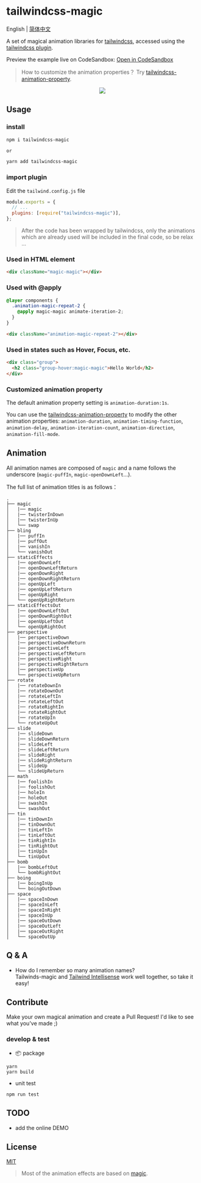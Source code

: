 # tailwindcss-magic

English | [简体中文](./README-zh_CN.md)

A set of magical animation libraries for [tailwindcss](https://tailwindcss.com/), accessed using the [tailwindcss plugin](https://tailwindcss.com/docs/plugins).

Preview the example live on CodeSandbox: [Open in CodeSandbox](https://codesandbox.io/s/fancy-glade-3197y8?file=/pages/index.js)

> How to customize the animation properties？ Try [tailwindcss-animation-property](https://github.com/Sylvenas/tailwindcss-animation-property).

<div style="text-align:center" align="center">
  <img src="https://d1.music.126.net/dmusic/obj/w5zCg8OAw6HDjzjDgMK_/13150350887/3885/8201/bc21/53ba2680f899c3f07186037685adde26.gif" />
</div>

## Usage

### install

```sh
npm i tailwindcss-magic

or

yarn add tailwindcss-magic
```

### import plugin

Edit the `tailwind.config.js` file

```js
module.exports = {
  // ...
  plugins: [require("tailwindcss-magic")],
};
```

> After the code has been wrapped by tailwindcss, only the animations which are already used will be included in the final code, so be relax ...

### Used in HTML element

```html
<div className="magic-magic"></div>
```

### Used with @apply

```css
@layer components {
  .animation-magic-repeat-2 {
    @apply magic-magic animate-iteration-2;
  }
}
```

```html
<div className="animation-magic-repeat-2"></div>
```

### Used in states such as Hover, Focus, etc.

```html
<div class="group">
  <h2 class="group-hover:magic-magic">Hello World</h2>
</div>
```

### Customized animation property

The default animation property setting is `animation-duration:1s`.

You can use the [tailwindcss-animation-property](https://github.com/Sylvenas/tailwindcss-animation-property) to modify the other animation properties: `animation-duration`, `animation-timing-function`, `animation-delay`, `animation-iteration-count`, `animation-direction`, `animation-fill-mode`.

## Animation

All animation names are composed of `magic` and a name follows the underscore (`magic-puffIn`, `magic-openDownLeft`...).

The full list of animation titles is as follows：

```
.
├── magic
│   |── magic
│   |── twisterInDown
│   |── twisterInUp
│   └── swap
├── bling
│   |── puffIn
│   |── puffOut
│   |── vanishIn
│   └── vanishOut
├── staticEffects
│   |── openDownLeft
│   |── openDownLeftReturn
│   |── openDownRight
│   |── openDownRightReturn
│   |── openUpLeft
│   |── openUpLeftReturn
│   |── openUpRight
│   └── openUpRightReturn
├── staticEffectsOut
│   |── openDownLeftOut
│   |── openDownRightOut
│   |── openUpLeftOut
│   └── openUpRightOut
├── perspective
│   |── perspectiveDown
│   |── perspectiveDownReturn
│   |── perspectiveLeft
│   |── perspectiveLeftReturn
│   |── perspectiveRight
│   |── perspectiveRightReturn
│   |── perspectiveUp
│   └── perspectiveUpReturn
├── rotate
│   |── rotateDownIn
│   |── rotateDownOut
│   |── rotateLeftIn
│   |── rotateLeftOut
│   |── rotateRightIn
│   |── rotateRightOut
│   |── rotateUpIn
│   └── rotateUpOut
├── slide
│   |── slideDown
│   |── slideDownReturn
│   |── slideLeft
│   |── slideLeftReturn
│   |── slideRight
│   |── slideRightReturn
│   |── slideUp
│   └── slideUpReturn
├── math
│   |── foolishIn
│   |── foolishOut
│   |── holeIn
│   |── holeOut
│   |── swashIn
│   └── swashOut
├── tin
│   |── tinDownIn
│   |── tinDownOut
│   |── tinLeftIn
│   |── tinLeftOut
│   |── tinRightIn
│   |── tinRightOut
│   |── tinUpIn
│   └── tinUpOut
├── bomb
│   |── bombLeftOut
│   └── bombRightOut
├── boing
│   |── boingInUp
│   └── boingOutDown
├── space
│   |── spaceInDown
│   |── spaceInLeft
│   |── spaceInRight
│   |── spaceInUp
│   |── spaceOutDown
│   |── spaceOutLeft
│   |── spaceOutRight
│   └── spaceOutUp
```

## Q & A

- How do I remember so many animation names?  
  Tailwinds-magic and [Tailwind Intellisense](https://marketplace.visualstudio.com/items?itemName=bradlc.vscode-tailwindcss) work well together, so take it easy!

## Contribute

Make your own magical animation and create a Pull Request! I'd like to see what you've made ;)

### develop & test

- 📦 package

```
yarn
yarn build
```

- unit test

```
npm run test
```

## TODO

- add the online DEMO

## License

[MIT](./LICENSE)

> Most of the animation effects are based on [magic](https://github.com/miniMAC/magic).
